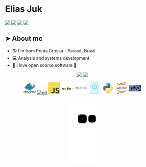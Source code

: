 <!-- **EliasJuk/EliasJuk** is a ✨ _special_ ✨ repository because its `README.md` (this file) appears on your GitHub profile. --> 

# Elias Juk
<a href="https://twitter.com/EliasPJ4"><img src="https://img.shields.io/badge/twitter-219EEB.svg?style=for-the-badge&logo=twitter&logoColor=white"></a>
<a href="https://linkedin.com/in/eliaspjuk"><img src="https://img.shields.io/badge/linkedin-0077B5.svg?style=for-the-badge&logo=linkedin&logoColor=white"></a>
<a href="https://instagram.com/eliasjuk"><img src="https://img.shields.io/badge/instagram-E4405F.svg?style=for-the-badge&logo=instagram&logoColor=white"></a>
<a href="https://codepen.io/eliasjuk"><img src="https://img.shields.io/badge/codepen-1E1F26.svg?style=for-the-badge&logo=codepen&logoColor=white"></a>


## ➤ About me 
- :earth_americas: I'm from Ponta Grossa - Paraná, Brasil
- 💻 Analysis and systems development
- 🖤 I love open source software 🖤

<div align="center">
<img height="180em" src="https://github-readme-stats.vercel.app/api/top-langs/?username=eliasjuk&hide=html,ruby&layout=compact&langs_count=7&theme=dracula"/>
<img height="180em" src="https://github-readme-stats.vercel.app/api?username=eliasjuk&show_icons=true&theme=dracula&include_all_commits=true&count_private=true"/>
</div>

<div align="center"> 
 
<p>
<a href="https://www.docker.com/" target="_blank"><img src="https://raw.githubusercontent.com/devicons/devicon/master/icons/docker/docker-original-wordmark.svg" alt="docker" width="40" height="40"/></a>
<a href="https://git-scm.com/" target="_blank"><img src="https://www.vectorlogo.zone/logos/git-scm/git-scm-icon.svg" alt="git" width="40" height="40"/></a>
<a href="https://developer.mozilla.org/en-US/docs/Web/JavaScript" target="_blank"> <img src="https://raw.githubusercontent.com/devicons/devicon/master/icons/javascript/javascript-original.svg" alt="javascript" width="40" height="40"/></a>
<a href="https://nodejs.org" target="_blank"> <img src="https://raw.githubusercontent.com/devicons/devicon/master/icons/nodejs/nodejs-original-wordmark.svg" alt="nodejs" width="40" height="40"/></a>
<a href="https://expressjs.com" target="_blank"> <img src="https://raw.githubusercontent.com/devicons/devicon/master/icons/express/express-original-wordmark.svg" alt="express" width="40" height="40"/></a>
<a href="https://reactjs.org/" target="_blank"> <img src="https://raw.githubusercontent.com/devicons/devicon/master/icons/react/react-original-wordmark.svg" alt="react" width="40" height="40"/></a>
<a href="https://www.python.org" target="_blank"> <img src="https://raw.githubusercontent.com/devicons/devicon/master/icons/python/python-original.svg" alt="python" width="40" height="40"/></a>
<a href="https://jupyter.org/" target="_blank"> <img src="https://raw.githubusercontent.com/devicons/devicon/master/icons/jupyter/jupyter-original-wordmark.svg" alt="jupyter" width="40" height="40"/></a>
<a href="https://www.php.net/" target="_blank"><img src="https://raw.githubusercontent.com/devicons/devicon/master/icons/php/php-original.svg" alt="php" width="40" height="40"/></a>
</p>

 ##

 ![Snake animation](https://github.com/eliasjuk/eliasjuk/blob/output/github-contribution-grid-snake.svg)
</div> 
